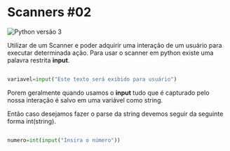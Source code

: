 # Scanners #02
![Python versão 3](https://img.shields.io/badge/python-3-blue.svg)

Utilizar de um Scanner e poder adquirir uma interação de um usuário para executar determinada ação. Para usar o scanner em python existe uma palavra restrita __input__.

```python

variavel=input("Este texto será exibido para usuário")

```

Porem geralmente quando usamos o __input__ tudo que é capturado pelo nossa interação é salvo em uma variável como string. 

Então caso desejamos fazer o parse da string devemos seguir da seguinte forma int(string).

```python

numero=int(input("Insira o número"))

```
